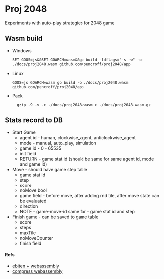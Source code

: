 # Proj 2048

Experiments with auto-play strategies for 2048 game

## Wasm build

* Windows
  
      SET GOOS=js&&SET GOARCH=wasm&&go build -ldflags="-s -w" -o ./docs/proj2048.wasm github.com/pencroff/proj2048/app

* Linux

      GOOS=js GOARCH=wasm go build -o ./docs/proj2048.wasm github.com/pencroff/proj2048/app
* Pack

        gzip -9 -v -c ./docs/proj2048.wasm > ./docs/proj2048.wasm.gz

## Stats record to DB

* Start Game
  * agent id - human, clockwise_agent, anticlockwise_agent
  * mode - manual, auto_play, simulation
  * game id - 0 - 65535
  * init field
  * RETURN - game stat id (should be same for same agent id, mode and game id)
* Move - should have game step table
  * game stat id
  * step
  * score
  * noMove bool
  * game field - before move, after adding rnd tile, after move state can be evaluated
  * direction
  * NOTE - game-move-id same for - game stat id and step
* Finish game - can be saved to game table
  * score
  * steps
  * maxTile
  * noMoveCounter
  * finish field

#### Refs

* [ebiten + webassembly](https://ebiten.org/documents/webassembly.html)
* [compress webassembly](https://levelup.gitconnected.com/best-practices-for-webassembly-using-golang-1-15-8dfa439827b8)


